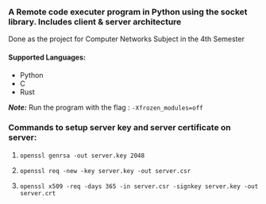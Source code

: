 ### A Remote code executer program in Python using the socket library. Includes client & server architecture
Done as the project for Computer Networks Subject in the 4th Semester

#### Supported Languages: 
  - Python
  - C
  - Rust

___Note:___ Run the program with the flag : `-Xfrozen_modules=off`

### Commands to setup server key and server certificate on server:

1. `openssl genrsa -out server.key 2048`

2. `openssl req -new -key server.key -out server.csr`

3. `openssl x509 -req -days 365 -in server.csr -signkey server.key -out server.crt`
